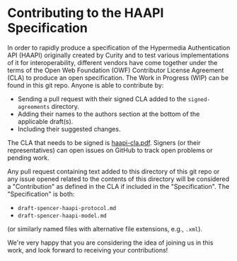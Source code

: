 # Contributing to the HAAPI Specification

In order to rapidly produce a specification of the Hypermedia Authentication API (HAAPI) originally created by Curity and to test various implementations of it for interoperability, different vendors have come together under the terms of the Open Web Foundation (OWF) Contributor License Agreement (CLA) to produce an open specification. The Work in Progress (WIP) can be found in this git repo. Anyone is able to contribute by:

* Sending a pull request with their signed CLA added to the `signed-agreements` directory.
* Adding their names to the authors section at the bottom of the applicable draft(s).
* Including their suggested changes.

The CLA that needs to be signed is [haapi-cla.pdf](haapi-cla.pdf). Signers (or their representatives) can open issues on GitHub to track open problems or pending work.

Any pull request containing text added to this directory of this git repo or any issue opened related to the contents of this directory will be considered a "Contribution" as defined in the CLA if included in the "Specification". The "Specification" is both:

* `draft-spencer-haapi-protocol.md`
* `draft-spencer-haapi-model.md`

(or similarly named files with alternative file extensions, e.g., `.xml`).

We're very happy that you are considering the idea of joining us in this work, and look forward to receiving your contributions!